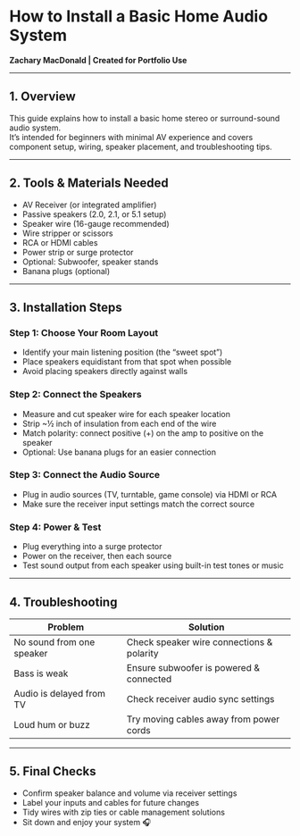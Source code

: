 # How to Install a Basic Home Audio System  
**Zachary MacDonald | Created for Portfolio Use**

---

## 1. Overview

This guide explains how to install a basic home stereo or surround-sound audio system.  
It’s intended for beginners with minimal AV experience and covers component setup, wiring, speaker placement, and troubleshooting tips.

---

## 2. Tools & Materials Needed

- AV Receiver (or integrated amplifier)  
- Passive speakers (2.0, 2.1, or 5.1 setup)  
- Speaker wire (16-gauge recommended)  
- Wire stripper or scissors  
- RCA or HDMI cables  
- Power strip or surge protector  
- Optional: Subwoofer, speaker stands  
- Banana plugs (optional)

---

## 3. Installation Steps

### Step 1: Choose Your Room Layout
- Identify your main listening position (the “sweet spot”)  
- Place speakers equidistant from that spot when possible  
- Avoid placing speakers directly against walls

### Step 2: Connect the Speakers
- Measure and cut speaker wire for each speaker location  
- Strip ~½ inch of insulation from each end of the wire  
- Match polarity: connect positive (+) on the amp to positive on the speaker  
- Optional: Use banana plugs for an easier connection

### Step 3: Connect the Audio Source
- Plug in audio sources (TV, turntable, game console) via HDMI or RCA  
- Make sure the receiver input settings match the correct source

### Step 4: Power & Test
- Plug everything into a surge protector  
- Power on the receiver, then each source  
- Test sound output from each speaker using built-in test tones or music

---

## 4. Troubleshooting

| Problem                  | Solution                                    |
|--------------------------|---------------------------------------------|
| No sound from one speaker | Check speaker wire connections & polarity   |
| Bass is weak             | Ensure subwoofer is powered & connected     |
| Audio is delayed from TV | Check receiver audio sync settings          |
| Loud hum or buzz         | Try moving cables away from power cords     |

---

## 5. Final Checks

- Confirm speaker balance and volume via receiver settings  
- Label your inputs and cables for future changes  
- Tidy wires with zip ties or cable management solutions  
- Sit down and enjoy your system 🎧
